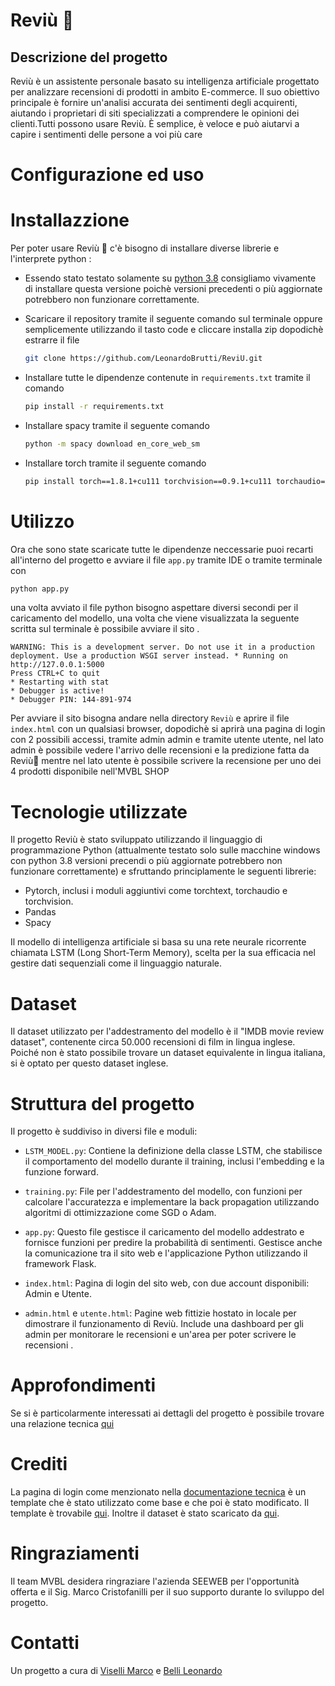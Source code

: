 # Reviù 🤌

## Descrizione del progetto
Reviù è un assistente personale basato su intelligenza artificiale progettato per analizzare recensioni di prodotti in ambito E-commerce. Il suo obiettivo principale è fornire un'analisi accurata dei sentimenti degli acquirenti, aiutando i proprietari di siti specializzati a comprendere le opinioni dei clienti.Tutti possono usare Reviù. È semplice, è veloce e può aiutarvi a capire i sentimenti delle persone a voi più care

# Configurazione ed uso
# Installazzione

Per poter usare Reviù 🤌 c'è bisogno di installare diverse librerie e l'interprete python : 

- Essendo stato testato solamente su [python 3.8](https://www.python.org/downloads/release/python-380/) consigliamo vivamente di installare questa versione poichè versioni precedenti o più aggiornate potrebbero non funzionare correttamente.

- Scaricare il repository tramite il seguente comando sul terminale oppure semplicemente utilizzando il tasto code e cliccare installa zip dopodichè estrarre il file
    ``` bash
    git clone https://github.com/LeonardoBrutti/ReviU.git
    ``` 
- Installare tutte le dipendenze contenute in `requirements.txt` tramite il comando 
    ``` bash
    pip install -r requirements.txt
    ```

- Installare spacy tramite il seguente comando
    ``` bash
    python -m spacy download en_core_web_sm
    ```

- Installare torch tramite il seguente comando
    ``` bash
    pip install torch==1.8.1+cu111 torchvision==0.9.1+cu111 torchaudio==0.8.1 -f https://download.pytorch.org/whl/torch_stable.html
    ```
# Utilizzo
Ora che sono state scaricate tutte le dipendenze neccessarie puoi recarti all'interno del progetto e avviare il file `app.py` tramite IDE o tramite terminale con 
``` bash
python app.py
``` 
una volta avviato il file python bisogno aspettare diversi secondi per il caricamento del modello, una volta che viene visualizzata la seguente scritta sul terminale è possibile avviare il sito .
```
WARNING: This is a development server. Do not use it in a production deployment. Use a production WSGI server instead. * Running on http://127.0.0.1:5000
Press CTRL+C to quit
* Restarting with stat
* Debugger is active!
* Debugger PIN: 144-891-974
```
Per avviare il sito bisogna andare nella directory `Reviù` e aprire il file `index.html` con un qualsiasi browser, dopodichè si aprirà una pagina di login con 2 possibili accessi, tramite admin admin e tramite utente utente, nel lato admin è possibile vedere l'arrivo delle recensioni e la predizione fatta da Reviù🤌 mentre nel lato utente è possibile scrivere la recensione per uno dei 4 prodotti disponibile nell'MVBL SHOP

# Tecnologie utilizzate
Il progetto Reviù è stato sviluppato utilizzando il linguaggio di programmazione Python (attualmente testato solo sulle macchine windows con python 3.8 versioni precendi o più aggiornate potrebbero non funzionare correttamente) e sfruttando principlamente le seguenti librerie:


- Pytorch, inclusi i moduli aggiuntivi come torchtext, torchaudio e torchvision.
- Pandas
- Spacy

Il modello di intelligenza artificiale si basa su una rete neurale ricorrente chiamata LSTM (Long Short-Term Memory), scelta per la sua efficacia nel gestire dati sequenziali come il linguaggio naturale.

# Dataset
Il dataset utilizzato per l'addestramento del modello è il "IMDB movie review dataset", contenente circa 50.000 recensioni di film in lingua inglese. Poiché non è stato possibile trovare un dataset equivalente in lingua italiana, si è optato per questo dataset inglese.

# Struttura del progetto 
Il progetto è suddiviso in diversi file e moduli:

- `LSTM_MODEL.py`: Contiene la definizione della classe LSTM, che stabilisce il comportamento del modello durante il training, inclusi l'embedding e la funzione forward.

- `training.py`: File per l'addestramento del modello, con funzioni per calcolare l'accuratezza e implementare la back propagation utilizzando algoritmi di ottimizzazione come SGD o Adam.

- `app.py`: Questo file gestisce il caricamento del modello addestrato e fornisce funzioni per predire la probabilità di sentimenti. Gestisce anche la comunicazione tra il sito web e l'applicazione Python utilizzando il framework Flask.

- `index.html`: Pagina di login del sito web, con due account disponibili: Admin e Utente.

- `admin.html` e `utente.html`: Pagine web fittizie hostato in locale per dimostrare il funzionamento di Reviù. Include una dashboard per gli admin per monitorare le recensioni e un'area per poter scrivere le recensioni .

# Approfondimenti

Se si è particolarmente interessati ai dettagli del progetto è possibile trovare una relazione tecnica [qui](https://github.com/LeonardoBrutti/ReviU/blob/main/Documentazione%20tecnica%20Revi%C3%B9.pdf)

# Crediti
La pagina di login come menzionato nella [documentazione tecnica](https://github.com/LeonardoBrutti/ReviU/blob/main/Documentazione%20tecnica%20Revi%C3%B9.pdf) è un template che è stato utilizzato come base e che poi è stato modificato. Il template è trovabile [qui](https://colorlib.com/wp/template/login-form-v1/). Inoltre il dataset è stato scaricato da [qui]().

# Ringraziamenti
Il team MVBL desidera ringraziare l'azienda SEEWEB per l'opportunità offerta e il Sig. Marco Cristofanilli per il suo supporto durante lo sviluppo del progetto.

# Contatti 

Un progetto a cura di [Viselli Marco](https://github.com/LeonardoBrutti) e  [Belli Leonardo](https://github.com/profumato4)

